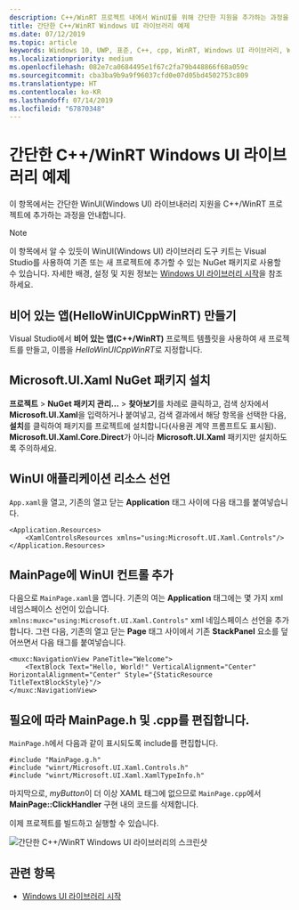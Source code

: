 ```yaml
---
description: C++/WinRT 프로젝트 내에서 WinUI를 위해 간단한 지원을 추가하는 과정을 안내합니다.
title: 간단한 C++/WinRT Windows UI 라이브러리 예제
ms.date: 07/12/2019
ms.topic: article
keywords: Windows 10, UWP, 표준, C++, cpp, WinRT, Windows UI 라이브러리, WinUI
ms.localizationpriority: medium
ms.openlocfilehash: 082e7ca0684495e1f67c2fa79b448866f68a059c
ms.sourcegitcommit: cba3ba9b9a9f96037cfd0e07d05bd4502753c809
ms.translationtype: HT
ms.contentlocale: ko-KR
ms.lasthandoff: 07/14/2019
ms.locfileid: "67870348"
---
```

# <a name="a-simple-cwinrt-windows-ui-library-example"></a>간단한 C++/WinRT Windows UI 라이브러리 예제

이 항목에서는 간단한 WinUI(Windows UI) 라이브내러리 지원을 C++/WinRT 프로젝트에 추가하는 과정을 안내합니다.

> [!NOTE]
> 이 항목에서 알 수 있듯이 WinUI(Windows UI) 라이브러리 도구 키트는 Visual Studio를 사용하여 기존 또는 새 프로젝트에 추가할 수 있는 NuGet 패키지로 사용할 수 있습니다. 자세한 배경, 설정 및 지원 정보는 [Windows UI 라이브러리 시작](/uwp/toolkits/winui/getting-started)을 참조하세요.

## <a name="create-a-blank-app-hellowinuicppwinrt"></a>비어 있는 앱(HelloWinUICppWinRT) 만들기

Visual Studio에서 **비어 있는 앱(C++/WinRT)** 프로젝트 템플릿을 사용하여 새 프로젝트를 만들고, 이름을 *HelloWinUICppWinRT*로 지정합니다.

## <a name="install-the-microsoftuixaml-nuget-package"></a>Microsoft.UI.Xaml NuGet 패키지 설치

**프로젝트** \> **NuGet 패키지 관리...** \> **찾아보기**를 차례로 클릭하고, 검색 상자에서 **Microsoft.UI.Xaml**을 입력하거나 붙여넣고, 검색 결과에서 해당 항목을 선택한 다음, **설치**를 클릭하여 패키지를 프로젝트에 설치합니다(사용권 계약 프롬프트도 표시됨). **Microsoft.UI.Xaml.Core.Direct**가 아니라 **Microsoft.UI.Xaml** 패키지만 설치하도록 주의하세요.

## <a name="declare-winui-application-resources"></a>WinUI 애플리케이션 리소스 선언

`App.xaml`을 열고, 기존의 열고 닫는 **Application** 태그 사이에 다음 태그를 붙여넣습니다.

```xaml
<Application.Resources>
    <XamlControlsResources xmlns="using:Microsoft.UI.Xaml.Controls"/>
</Application.Resources>
```

## <a name="add-a-winui-control-to-mainpage"></a>MainPage에 WinUI 컨트롤 추가

다음으로 `MainPage.xaml`을 엽니다. 기존의 여는 **Application** 태그에는 몇 가지 xml 네임스페이스 선언이 있습니다. `xmlns:muxc="using:Microsoft.UI.Xaml.Controls"` xml 네임스페이스 선언을 추가합니다. 그런 다음, 기존의 열고 닫는 **Page** 태그 사이에서 기존 **StackPanel** 요소를 덮어쓰면서 다음 태그를 붙여넣습니다.

```xaml
<muxc:NavigationView PaneTitle="Welcome">
    <TextBlock Text="Hello, World!" VerticalAlignment="Center" HorizontalAlignment="Center" Style="{StaticResource TitleTextBlockStyle}"/>
</muxc:NavigationView>
```

## <a name="edit-mainpageh-and-cpp-as-necessary"></a>필요에 따라 MainPage.h 및 .cpp를 편집합니다.

`MainPage.h`에서 다음과 같이 표시되도록 include를 편집합니다.

```cppwinrt
#include "MainPage.g.h"
#include "winrt/Microsoft.UI.Xaml.Controls.h"
#include "winrt/Microsoft.UI.Xaml.XamlTypeInfo.h"
```

마지막으로, *myButton*이 더 이상 XAML 태그에 없으므로 `MainPage.cpp`에서 **MainPage::ClickHandler** 구현 내의 코드를 삭제합니다.

이제 프로젝트를 빌드하고 실행할 수 있습니다.

![간단한 C++/WinRT Windows UI 라이브러리의 스크린샷](images/winui.png)

## <a name="related-topics"></a>관련 항목
* [Windows UI 라이브러리 시작](/uwp/toolkits/winui/getting-started)